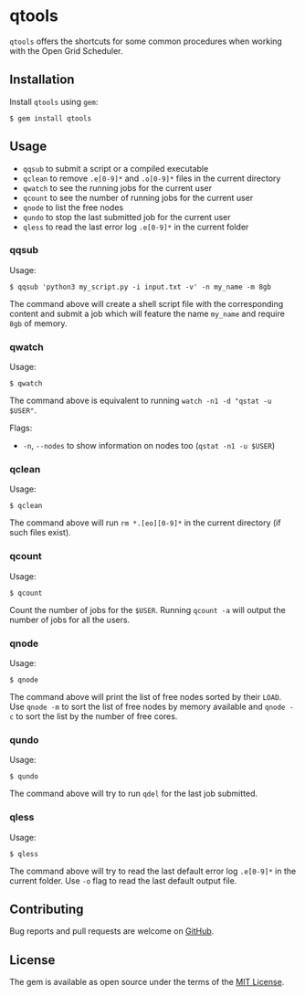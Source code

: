 # qtools

`qtools` offers the shortcuts for some common procedures when working with the Open Grid Scheduler.


## Installation

Install `qtools` using `gem`:

    $ gem install qtools

## Usage

- `qqsub`  to submit a script or a compiled executable
- `qclean` to remove `.e[0-9]*` and `.o[0-9]*` files in the current directory
- `qwatch` to see the running jobs for the current user
- `qcount` to see the number of running jobs for the current user
- `qnode` to list the free nodes
- `qundo` to stop the last submitted job for the current user
- `qless` to read the last error log `.e[0-9]*` in the current folder

### qqsub

Usage:

    $ qqsub 'python3 my_script.py -i input.txt -v' -n my_name -m 8gb

The command above will create a shell script file with the corresponding content and submit a job which will feature the name `my_name` and require `8gb` of memory.

### qwatch

Usage:

    $ qwatch

The command above is equivalent to running `watch -n1 -d "qstat -u $USER"`.

Flags:

  - `-n`, `--nodes` to show information on nodes too (`qstat -n1 -u $USER`)

### qclean

Usage:

    $ qclean

The command above will run `rm *.[eo][0-9]*` in the current directory (if such files exist).

### qcount

Usage:

    $ qcount

Count the number of jobs for the `$USER`. Running `qcount -a` will output the number of jobs for all the users.

### qnode

Usage:

    $ qnode

The command above will print the list of free nodes sorted by their `LOAD`. Use `qnode -m` to sort the list of free nodes by memory available and `qnode -c` to sort the list by the number of free cores.

### qundo

Usage:

    $ qundo

The command above will try to run `qdel` for the last job submitted.

### qless

Usage:

    $ qless

The command above will try to read the last default error log `.e[0-9]*` in the current folder. Use `-o` flag to read the last default output file.

## Contributing

Bug reports and pull requests are welcome on [GitHub](https://github.com/kerkomen/qtools).

## License

The gem is available as open source under the terms of the [MIT License](http://opensource.org/licenses/MIT).

